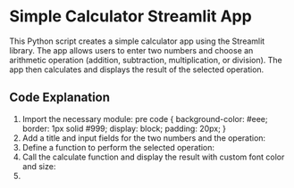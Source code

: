 # Simple Calculator Streamlit App
This Python script creates a simple calculator app using the Streamlit library. The app allows users to enter two numbers and choose an arithmetic operation (addition, subtraction, multiplication, or division). The app then calculates and displays the result of the selected operation.

## Code Explanation
1. Import the necessary module:
pre code {
  background-color: #eee;
  border: 1px solid #999;
  display: block;
  padding: 20px;
}
2. Add a title and input fields for the two numbers and the operation:
3. Define a function to perform the selected operation:
4. Call the calculate function and display the result with custom font color and size:
5. 
